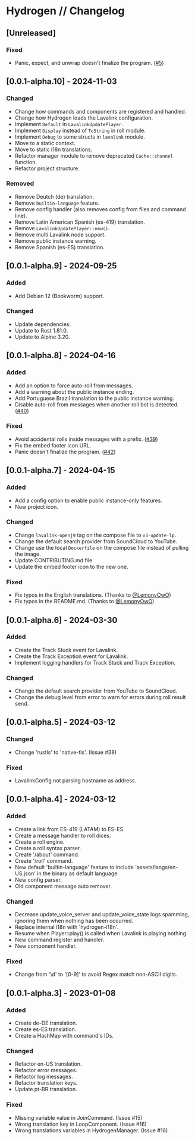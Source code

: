 # Hydrogen // Changelog

## [Unreleased]

### Fixed

- Panic, expect, and unwrap doesn't finalize the program. ([#5](https://github.com/nashiradeer/hydrogen-bot/issues/5))

## [0.0.1-alpha.10] - 2024-11-03

### Changed

- Change how commands and components are registered and handled.
- Change how Hydrogen loads the Lavalink configuration.
- Implement `Default` in `LavalinkUpdatePlayer`.
- Implement `Display` instead of `ToString` in roll module.
- Implement `Debug` to some structs in `lavalink` module.
- Move to a static context.
- Move to static i18n translations.
- Refactor manager module to remove deprecated `Cache::channel` function.
- Refactor project structure.

### Removed

- Remove Deutch (de) translation.
- Remove `builtin-language` feature.
- Remove config handler (also removes config from files and command line).
- Remove Latin American Spanish (es-419) translation.
- Remove `LavalinkUpdatePlayer::new()`.
- Remove multi Lavalink node support.
- Remove public instance warning.
- Remove Spanish (es-ES) translation.

## [0.0.1-alpha.9] - 2024-09-25

### Added

- Add Debian 12 (Bookworm) support.

### Changed

- Update dependencies.
- Update to Rust 1.81.0.
- Update to Alpine 3.20.

## [0.0.1-alpha.8] - 2024-04-16

### Added

- Add an option to force auto-roll from messages.
- Add a warning about the public instance ending.
- Add Portuguese Brazil translation to the public instance warning.
- Disable auto-roll from messages when another roll bot is detected. ([#40](https://github.com/nashiradeer/hydrogen/issues/40))

### Fixed

- Avoid accidental rolls inside messages with a prefix. ([#39](https://github.com/nashiradeer/hydrogen/issues/39))
- Fix the embed footer icon URL.
- Panic doesn't finalize the program. ([#42](https://github.com/nashiradeer/hydrogen/issues/42))

## [0.0.1-alpha.7] - 2024-04-15

### Added

- Add a config option to enable public instance-only features.
- New project icon.

### Changed

- Change `lavalink-openj9` tag on the compose file to `v3-update-lp`.
- Change the default search provider from SoundCloud to YouTube.
- Change use the local `Dockerfile` on the compose file instead of pulling the image.
- Update CONTRIBUTING.md file
- Update the embed footer icon to the new one.

### Fixed

- Fix typos in the English translations. (Thanks to [@LemonyOwO](https://github.com/LemonyOwO))
- Fix typos in the README.md. (Thanks to [@LemonyOwO](https://github.com/LemonyOwO))

## [0.0.1-alpha.6] - 2024-03-30

### Added

- Create the Track Stuck event for Lavalink.
- Create the Track Exception event for Lavalink.
- Implement logging handlers for Track Stuck and Track Exception.

### Changed

- Change the default search provider from YouTube to SoundCloud.
- Change the debug level from error to warn for errors during roll result send.

## [0.0.1-alpha.5] - 2024-03-12

### Changed

- Change 'rustls' to 'native-tls'. (Issue #38)

### Fixed

- LavalinkConfig not parsing hostname as address.

## [0.0.1-alpha.4] - 2024-03-12

### Added

- Create a link from ES-419 (LATAM) to ES-ES.
- Create a message handler to roll dices.
- Create a roll engine.
- Create a roll syntax parser.
- Create '/about' command.
- Create '/roll' command.
- New default 'builtin-language' feature to include 'assets/langs/en-US.json' in the binary as default language.
- New config parser.
- Old component message auto remover.

### Changed

- Decrease update_voice_server and update_voice_state logs spamming, ignoring them when nothing has been occurred.
- Replace internal i18n with 'hydrogen-i18n'.
- Resume when Player::play() is called when Lavalink is playing nothing.
- New command register and handler.
- New component handler.

### Fixed

- Change from '\d' to '[0-9]' to avoid Regex match non-ASCII digits.

## [0.0.1-alpha.3] - 2023-01-08

### Added

- Create de-DE translation.
- Create es-ES translation.
- Create a HashMap with command's IDs.

### Changed

- Refactor en-US translation.
- Refactor error messages.
- Refactor log messages.
- Refactor translation keys.
- Update pt-BR translation.

### Fixed

- Missing variable value in JoinCommand. (Issue #15)
- Wrong translation key in LoopComponent. (Issue #16)
- Wrong translations variables in HydrogenManager. (Issue #16)
